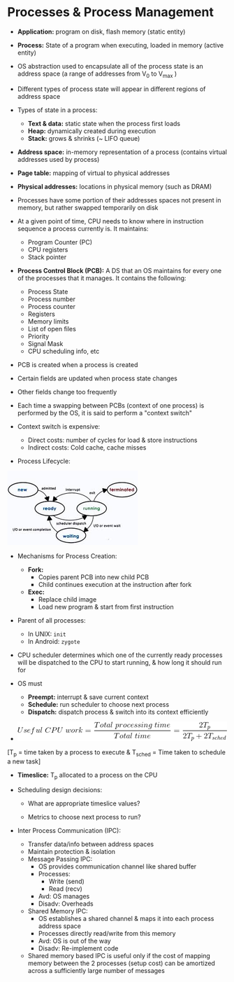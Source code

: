 # Processes & Process Management

-   __Application:__ program on disk, flash memory (static entity)

-   __Process:__ State of a program when executing, loaded in memory (active entity)

-   OS abstraction used to encapsulate all of the process state is an address space (a range of addresses from V<sub>0</sub> to V<sub>max</sub> ) 

-   Different types of process state will appear in different regions of address space

-   Types of state in a process:    
    -   __Text & data:__ static state when the process first loads
    -   __Heap:__ dynamically created during execution
    -   __Stack:__ grows & shrinks (~ LIFO queue)

-   __Address space:__ in-memory representation of a process (contains virtual addresses used by process)

-   __Page table:__ mapping of virtual to physical addresses

-   __Physical addresses:__ locations in physical memory (such as DRAM)

-   Processes have some portion of their addresses spaces not present in memory, but rather swapped temporarily on disk

-   At a given point of time, CPU needs to know where in instruction sequence a process currently is. It maintains:
    -   Program Counter (PC)
    -   CPU registers
    -   Stack pointer

-   __Process Control Block (PCB):__ A DS that an OS maintains for every one of the processes that it manages. It contains the following:
    -   Process State
    -   Process number
    -   Process counter
    -   Registers
    -   Memory limits
    -   List of open files
    -   Priority
    -   Signal Mask
    -   CPU scheduling info, etc

-   PCB is created when a process is created

-   Certain fields are updated when process state changes

-   Other fields change too frequently

-   Each time a swapping between PCBs (context of one process) is performed by the OS, it is said to perform a "context switch"

-   Context switch is expensive:
    -   Direct costs: number of cycles for load & store instructions
    -   Indirect costs: Cold cache, cache misses

-   Process Lifecycle:

![Process Lifecycle](./images/fig2.png)

-   Mechanisms for Process Creation:
    -   __Fork:__
        -   Copies parent PCB into new child PCB
        -   Child continues execution at the instruction after fork
    -   __Exec:__
        -   Replace child image
        -   Load new program & start from first instruction

-   Parent of all processes:
    -   In UNIX: `init`
    -   In Android: `zygote`

-   CPU scheduler determines which one of the currently ready processes will be dispatched to the CPU to start running, & how long it should run for

-   OS must
    -   __Preempt:__ interrupt & save current context
    -   __Schedule:__ run scheduler to choose next process
    -   __Dispatch:__ dispatch process & switch into its context efficiently

-    ![useful CPU time formula](./images/eq1.png) 

[T<sub>p</sub> = time taken by a process to execute & T<sub>sched</sub> = Time taken to schedule a new task]

-   __Timeslice:__ T<sub>p</sub> allocated to a process on the CPU

-   Scheduling design decisions:

    -   What are appropriate timeslice values?

    -   Metrics to choose next process to run?

-   Inter Process Communication (IPC):
    -   Transfer data/info between address spaces
    -   Maintain protection & isolation
    -   Message Passing IPC:
        -   OS provides communication channel like shared buffer
        -   Processes:
            -   Write (send)
            -   Read (recv)
        -   Avd: OS manages
        -   Disadv: Overheads
    -   Shared Memory IPC:
        -   OS establishes a shared channel & maps it into each process address space
        -   Processes directly read/write from this memory
        -   Avd: OS is out of the way
        -   Disadv: Re-implement code
    -   Shared memory based IPC is useful only if the cost of mapping memory between the 2 processes (setup cost) can be amortized across a sufficiently large number of messages